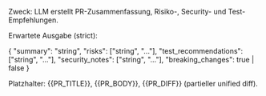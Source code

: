 Zweck: LLM erstellt PR-Zusammenfassung, Risiko-, Security- und Test-Empfehlungen.

Erwartete Ausgabe (strict):

{
"summary": "string",
"risks": ["string", "..."],
"test_recommendations": ["string", "..."],
"security_notes": ["string", "..."],
"breaking_changes": true | false
}

Platzhalter: {{PR_TITLE}}, {{PR_BODY}}, {{PR_DIFF}} (partieller unified diff).
